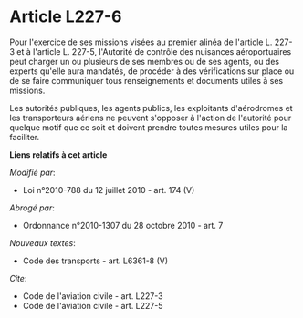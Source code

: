 # Article L227-6

Pour l'exercice de ses missions visées au premier alinéa de l'article L. 227-3 et à l'article L. 227-5, l'Autorité de
contrôle des nuisances aéroportuaires peut charger un ou plusieurs de ses membres ou de ses agents, ou des experts qu'elle
aura mandatés, de procéder à des vérifications sur place ou de se faire communiquer tous renseignements et documents utiles à
ses missions. 

Les autorités publiques, les agents publics, les exploitants d'aérodromes et les transporteurs aériens ne peuvent s'opposer à
l'action de l'autorité pour quelque motif que ce soit et doivent prendre toutes mesures utiles pour la faciliter.

**Liens relatifs à cet article**

_Modifié par_:

  - Loi n°2010-788 du 12 juillet 2010 - art. 174 (V)

_Abrogé par_:

  - Ordonnance n°2010-1307 du 28 octobre 2010 - art. 7

_Nouveaux textes_:

  - Code des transports - art. L6361-8 (V)

_Cite_:

  - Code de l'aviation civile - art. L227-3
  - Code de l'aviation civile - art. L227-5
